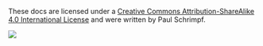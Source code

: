 These docs are licensed under a [Creative Commons Attribution-ShareAlike
4.0 International
License](http://creativecommons.org/licenses/by-sa/4.0/) and were written by Paul Schrimpf.

[![](https://i.creativecommons.org/l/by-sa/4.0/88x31.png)](http://creativecommons.org/licenses/by-sa/4.0/)



